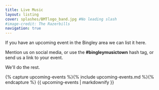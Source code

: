 ```yaml
---
title: Live Music
layout: listing
cover: splashes/BMTlogo_band.jpg #No leading slash
#image-credit: The Razerbills
navigation: true
---
```


If you have an upcoming event in the Bingley area we can list it here. 

Mention us on social media, or use the **#bingleymusictown** hash tag, or send us a link to your event. 

We'll do the rest.

{% capture upcoming-events %}{% include upcoming-events.md %}{% endcapture %}
{{ upcoming-events | markdownify }}

